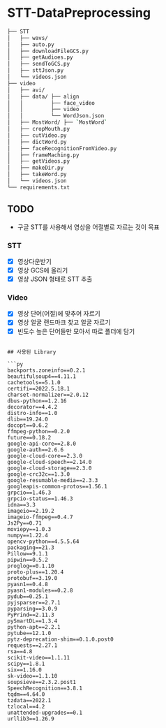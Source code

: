 # STT-DataPreprocessing


```bash
├── STT
│   ├── wavs/
│   ├── auto.py
│   ├── downloadFileGCS.py
│   ├── getAudioes.py
│   ├── sendToGCS.py
│   ├── sttJson.py
│   └── videos.json
├── video
│   ├── avi/
│   ├── data/ ├── align
│   │         ├── face_video
│   │         ├── video
│   │         └── WordJson.json
│   ├── MostWord/ ├── `MostWord`
│   ├── cropMouth.py
│   ├── cutVideo.py
│   ├── dictWord.py
│   ├── faceRecognitionFromVideo.py
│   ├── frameMaching.py
│   ├── getVideos.py
│   ├── makeDir.py
│   ├── takeWord.py
│   └── videos.json
└── requirements.txt
``` 



## TODO

- 구글 STT를 사용해서 영상을 어절별로 자르는 것이 목표

### STT
- [x] 영상다운받기
- [x] 영상 GCS에 올리기
- [x] 영상 JSON 형태로 STT 추출

### Video
- [x] 영상 단어(어절)에 맞추어 자르기
- [x] 영상 얼굴 랜드마크 찾고 얼굴 자르기
- [x] 빈도수 높은 단어들만 모아서 따로 폴더에 담기

```

## 사용된 Library

```py
backports.zoneinfo==0.2.1
beautifulsoup4==4.11.1
cachetools==5.1.0
certifi==2022.5.18.1
charset-normalizer==2.0.12
dbus-python==1.2.16
decorator==4.4.2
distro-info==1.0
dlib==19.24.0
docopt==0.6.2
ffmpeg-python==0.2.0
future==0.18.2
google-api-core==2.8.0
google-auth==2.6.6
google-cloud-core==2.3.0
google-cloud-speech==2.14.0
google-cloud-storage==2.3.0
google-crc32c==1.3.0
google-resumable-media==2.3.3
googleapis-common-protos==1.56.1
grpcio==1.46.3
grpcio-status==1.46.3
idna==3.3
imageio==2.19.2
imageio-ffmpeg==0.4.7
Js2Py==0.71
moviepy==1.0.3
numpy==1.22.4
opencv-python==4.5.5.64
packaging==21.3
Pillow==9.1.1
pipwin==0.5.2
proglog==0.1.10
proto-plus==1.20.4
protobuf==3.19.0
pyasn1==0.4.8
pyasn1-modules==0.2.8
pydub==0.25.1
pyjsparser==2.7.1
pyparsing==3.0.9
PyPrind==2.11.3
pySmartDL==1.3.4
python-apt==2.2.1
pytube==12.1.0
pytz-deprecation-shim==0.1.0.post0
requests==2.27.1
rsa==4.8
scikit-video==1.1.11
scipy==1.8.1
six==1.16.0
sk-video==1.1.10
soupsieve==2.3.2.post1
SpeechRecognition==3.8.1
tqdm==4.64.0
tzdata==2022.1
tzlocal==4.2
unattended-upgrades==0.1
urllib3==1.26.9


```